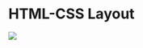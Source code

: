 <h1>HTML-CSS Layout</h1>
<img src="![image](https://github.com/abdulghanisheikh/Html-Css-Layout/assets/130436335/dbd120e1-1021-4c63-b8cd-096175c58826)
"></img>
